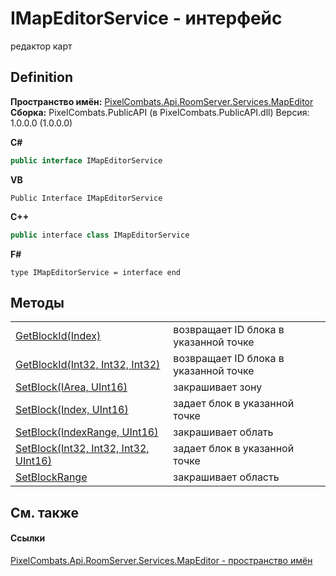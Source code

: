 # IMapEditorService - интерфейс


редактор карт



## Definition
**Пространство имён:** <a href="552acd57-3300-cd64-0b3b-a5f5249b9f38">PixelCombats.Api.RoomServer.Services.MapEditor</a>  
**Сборка:** PixelCombats.PublicAPI (в PixelCombats.PublicAPI.dll) Версия: 1.0.0.0 (1.0.0.0)

**C#**
``` C#
public interface IMapEditorService
```
**VB**
``` VB
Public Interface IMapEditorService
```
**C++**
``` C++
public interface class IMapEditorService
```
**F#**
``` F#
type IMapEditorService = interface end
```



## Методы
<table>
<tr>
<td><a href="bed12796-5052-831a-3558-fbb36201a391">GetBlockId(Index)</a></td>
<td>возвращает ID блока в указанной точке</td></tr>
<tr>
<td><a href="f6c0289e-7f3a-94fb-78b4-7411b78d53b6">GetBlockId(Int32, Int32, Int32)</a></td>
<td>возвращает ID блока в указанной точке</td></tr>
<tr>
<td><a href="0f643152-f63d-fa18-00b5-daf596a80dba">SetBlock(IArea, UInt16)</a></td>
<td>закрашивает зону</td></tr>
<tr>
<td><a href="ebd43724-939b-b14e-0186-106204e8feaa">SetBlock(Index, UInt16)</a></td>
<td>задает блок в указанной точке</td></tr>
<tr>
<td><a href="8debf323-715b-2fa6-f8ed-ec59e1db47e7">SetBlock(IndexRange, UInt16)</a></td>
<td>закрашивает облать</td></tr>
<tr>
<td><a href="9ee4714a-7b0b-869a-f42a-e3277cb92287">SetBlock(Int32, Int32, Int32, UInt16)</a></td>
<td>задает блок в указанной точке</td></tr>
<tr>
<td><a href="bd4fa4c4-6a95-8cb0-f6fc-92bc3bc7a169">SetBlockRange</a></td>
<td>закрашивает область</td></tr>
</table>

## См. также


#### Ссылки
<a href="552acd57-3300-cd64-0b3b-a5f5249b9f38">PixelCombats.Api.RoomServer.Services.MapEditor - пространство имён</a>  
